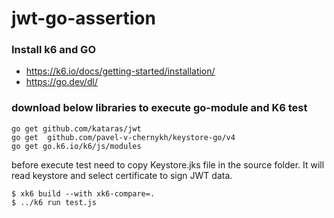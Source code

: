 #  jwt-go-assertion

### Install k6 and GO 

- https://k6.io/docs/getting-started/installation/
- https://go.dev/dl/


### download below libraries to execute go-module and K6 test
```
go get github.com/kataras/jwt	
go get	github.com/pavel-v-chernykh/keystore-go/v4
go get go.k6.io/k6/js/modules
```

before execute test need to copy Keystore.jks file in the source folder. 
It will read keystore and select certificate to sign JWT data. 

```
$ xk6 build --with xk6-compare=.
$ ../k6 run test.js
```
